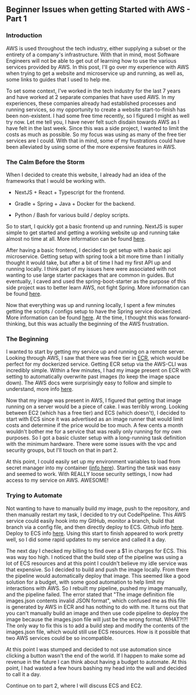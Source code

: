 ## Beginner Issues when getting Started with AWS - Part 1

### Introduction
AWS is used throughout the tech industry, either supplying a subset or the entirety of a company's infrastructure. With 
that in mind, most Software Engineers will not be able to get out of learning how to use the various services 
provided by AWS. In this post, I'll go over my experience with AWS when trying to get a website and microservice up and 
running, as well as, some links to guides that I used to help me.

To set some context, I've worked in the tech industry for the last 7 years and have worked at 2 separate companies 
that have used AWS. In my experiences, these companies already had established processes and running services, so my 
opportunity to create a website start-to-finish has been non-existent. I had some free time recently, so I figured I 
might as well try now. Let me tell you, I have never felt such disdain towards AWS as I have felt in the last week. 
Since this was a side project, I wanted to limit the costs as much as possible. So my focus was using as many of the 
free tier services are I could. With that in mind, some of my frustrations could have been alleviated by using some of 
the more expensive features in AWS.

### The Calm Before the Storm
When I decided to create this website, I already had an idea of the frameworks that I would be working with. 

* NextJS + React + Typescript for the frontend. 

* Gradle + Spring + Java + Docker for the backend. 

* Python / Bash for various build / deploy scripts. 

So to start, I quickly got a basic frontend up and running. NextJS is super simple to get started and getting a working 
website up and running take almost no time at all. More information can be found 
[here](https://nextjs.org/docs#automatic-setup).

After having a basic frontend, I decided to get setup with a basic api microservice. Getting setup with spring took a 
bit more time than I initially thought it would take, but after a bit of time I had my first API up and running 
locally. I think part of my issues here were associated with not wanting to use large starter packages that are common 
in guides. But eventually, I caved and used the spring-boot-starter as the purpose of this side project was to better 
learn AWS, not fight Spring. More information can be found [here](https://spring.io/guides/gs/spring-boot/).

Now that everything was up and running locally, I spent a few minutes getting the scripts / configs setup to have the 
Spring service dockerized. More information can be found [here](https://github.com/docker/getting-started). 
At the time, I thought this was forward-thinking, but this was actually the beginning of the AWS frustration.

### The Beginning
I wanted to start by getting my service up and running on a remote server. Looking through AWS, I saw that there was 
free tier in [ECR](https://aws.amazon.com/ecr/), which would be perfect for my dockerized service. Getting ECR setup 
via the AWS-CLI was incredibly simple. Within a few minutes, I had my image present on ECR with setting to automatically 
overwrite past images (to keep the image space down). The AWS docs were surprisingly easy to follow and simple to 
understand, more info [here](https://docs.aws.amazon.com/AmazonECR/latest/userguide/getting-started-cli.html).

Now that my image was present in AWS, I figured that getting that image running on a server would be a piece of cake. I 
was terribly wrong. Looking between EC2 (which has a free tier) and ECS (which doesn't), I decided to start with ECS 
since it was advertised as an image runner that would limit costs and determine if the price would be too much. 
A few cents a month wouldn't bother me for a service that was really only running for my own purposes. So I got a basic 
cluster setup with a long-running task definition with the minimum hardware. There were some issues with the vpc and 
security groups, but I'll touch on that in part 2. 

At this point, I could easily set up my environment variables to load from secret manager into my container 
([info here](https://docs.aws.amazon.com/AmazonECS/latest/developerguide/specifying-sensitive-data-secrets.html)). 
Starting the task was easy and seemed to work. With REALLY loose security settings, I now had access to my service on 
AWS. AWESOME! 

### Trying to Automate
Not wanting to have to manually build my image, push to the repository, and then manually restart my task, I decided to 
try out CodePipeline. This AWS service could easily hook into my GitHub, monitor a branch, build that branch via a 
config file, and then directly deploy to ECS. 
Github info [here](https://docs.aws.amazon.com/codepipeline/latest/userguide/connections-github.html). 
Deploy to ECS info [here](https://docs.aws.amazon.com/codepipeline/latest/userguide/ecs-cd-pipeline.html). 
Using this start to finish appeared to work pretty well, so I did some rapid updates to my service and called it a day. 

The next day I checked my billing to find over a $1 in charges for ECS. This was way too high. I noticed that the 
build step of the pipeline was using a lot of ECS resources and at this point I couldn't believe my idle service was 
that expensive. So I decided to build and push the image locally. From there the pipeline would automatically deploy 
that image. This seemed like a good solution for a budget, with some good automation to help limit my interactions with 
AWS. So I rebuilt my pipeline, pushed my image manually, and the pipeline failed. The error stated that "The image 
definition file images.json contents invalid JSON format", which confused me as this file is generated by AWS in ECR 
and has nothing to do with me. It turns out that you can't manually build an image and then use code pipeline to deploy 
the image because the images.json file will just be the wrong format. WHAT?!?! The only way to fix this is to add a 
build step and modify the contents of the images.json file, which would still use ECS resources. How is it possible that 
two AWS services could be so incompatible.

At this point I was stumped and decided to not use automation since clicking a button wasn't the end of the world. If I 
happen to make some ad revenue in the future I can think about having a budget to automate. At this point, I had wasted 
a few hours bashing my head into the wall and decided to call it a day.

Continue on to part 2, where I will discuss ECS and EC2.

